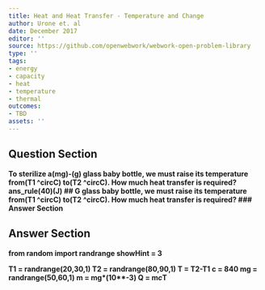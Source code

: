 ```yaml
---
title: Heat and Heat Transfer - Temperature and Change
author: Urone et. al
date: December 2017
editor: ''
source: https://github.com/openwebwork/webwork-open-problem-library
type: ''
tags:
- energy
- capacity
- heat
- temperature
- thermal
outcomes:
- TBD
assets: ''
---
```


## Question Section 

<b>
To sterilize a(mg)-(g) glass baby bottle, we must raise its temperature from(T1 ^circC) to(T2 ^circC). How much heat transfer is required?
ans_rule(40)(J)
## G
glass baby bottle, we must raise its temperature from(T1 ^circC) to(T2 ^circC). How much heat transfer is required?
### Answer Section


## Answer Section

from random import randrange
showHint = 3

T1 = randrange(20,30,1)
T2 = randrange(80,90,1)
T = T2-T1
c = 840
mg = randrange(50,60,1)
m = mg*(10**-3)
Q = m*c*T